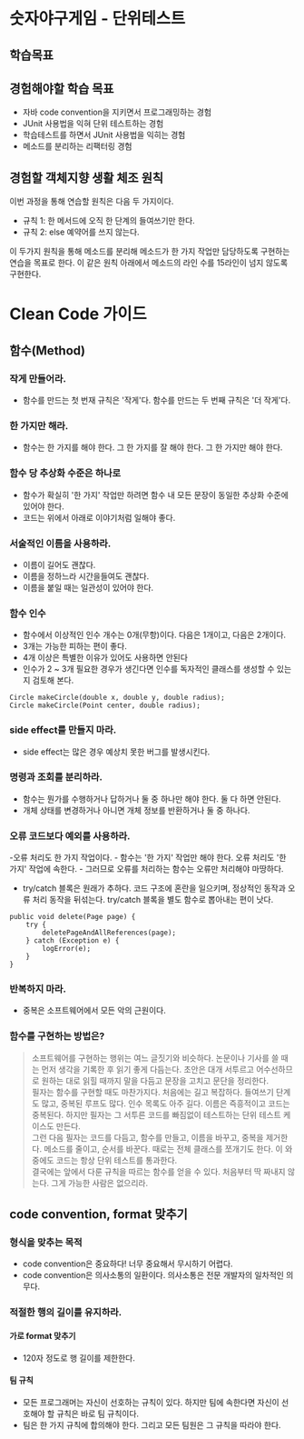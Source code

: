 # 숫자야구게임 - 단위테스트

## 학습목표

## 경험해야할 학습 목표

- 자바 code convention을 지키면서 프로그래밍하는 경험
- JUnit 사용법을 익혀 단위 테스트하는 경험
- 학습테스트를 하면서 JUnit 사용법을 익히는 경험
- 메소드를 분리하는 리팩터링 경험

## 경험할 객체지향 생활 체조 원칙

이번 과정을 통해 연습할 원칙은 다음 두 가지이다.

- 규칙 1: 한 메서드에 오직 한 단계의 들여쓰기만 한다.
- 규칙 2: else 예약어를 쓰지 않는다.

이 두가지 원칙을 통해 메소드를 분리해 메소드가 한 가지 작업만 담당하도록 구현하는 연습을 목표로 한다.
이 같은 원칙 아래에서 메소드의 라인 수를 15라인이 넘지 않도록 구현한다.

# Clean Code 가이드

## 함수(Method)

### 작게 만들어라.
- 함수를 만드는 첫 번재 규칙은 '작게'다. 함수를 만드는 두 번째 규칙은 '더 작게'다.

### 한 가지만 해라.
- 함수는 한 가지를 해야 한다. 그 한 가지를 잘 해야 한다. 그 한 가지만 해야 한다.

### 함수 당 추상화 수준은 하나로
- 함수가 확실히 '한 가지' 작업만 하려면 함수 내 모든 문장이 동일한 추상화 수준에 있어야 한다.
- 코드는 위에서 아래로 이야기처럼 일해야 좋다.

### 서술적인 이름을 사용하라.
- 이름이 길어도 괜찮다.
- 이름을 정하느라 시간을들여도 괜찮다.
- 이름을 붙일 때는 일관성이 있어야 한다.

### 함수 인수
- 함수에서 이상적인 인수 개수는 0개(무항)이다. 다음은 1개이고, 다음은 2개이다.
- 3개는 가능한 피하는 편이 좋다.
- 4개 이상은 특별한 이유가 있어도 사용하면 안된다
- 인수가 2 ~ 3개 필요한 경우가 생긴다면 인수를 독자적인 클래스를 생성할 수 있는지 검토해 본다.

```
Circle makeCircle(double x, double y, double radius);
Circle makeCircle(Point center, double radius);
```

### side effect를 만들지 마라.
- side effect는 많은 경우 예상치 못한 버그를 발생시킨다.

### 명령과 조회를 분리하라.
- 함수는 뭔가를 수행하거나 답하거나 둘 중 하나만 해야 한다. 둘 다 하면 안된다.
- 개체 상태를 변경하거나 아니면 개체 정보를 반환하거나 둘 중 하나다.

### 오류 코드보다 예외를 사용하라.
-오류 처리도 한 가지 작업이다.
	- 함수는 '한 가지' 작업만 해야 한다. 오류 처리도 '한 가지' 작업에 속한다.
	- 그러므로 오류를 처리하는 함수는 오류만 처리해야 마땅하다.
- try/catch 블록은 원래가 추하다. 코드 구조에 혼란을 일으키며, 정상적인 동작과 오류 처리 동작을 뒤섞는다. try/catch 블록을 별도 함수로 뽑아내는 편이 낫다.

```
public void delete(Page page) {
    try {
        deletePageAndAllReferences(page);
    } catch (Exception e) {
        logError(e);
    }
}
```

### 반복하지 마라.
- 중복은 소프트웨어에서 모든 악의 근원이다.

### 함수를 구현하는 방법은?

>소프트웨어를 구현하는 행위는 여느 글짓기와 비슷하다. 논문이나 기사를 쓸 때는 먼저 생각을 기록한 후 읽기 좋게 다듬는다. 초안은 대개 서투르고 어수선하므로 원하는 대로 읽힐 때까지 말을 다듬고 문장을 고치고 문단을 정리한다.<br/>
필자는 함수를 구현할 때도 마찬가지다. 처음에는 길고 복잡하다. 들여쓰기 단계도 많고, 중복된 루프도 많다. 인수 목록도 아주 길다. 이름은 즉흥적이고 코드는 중복된다. 하지만 필자는 그 서투른 코드를 빠짐없이 테스트하는 단위 테스트 케이스도 만든다.<br/>
그런 다음 필자는 코드를 다듬고, 함수를 만들고, 이름을 바꾸고, 중복을 제거한다. 메소드를 줄이고, 순서를 바꾼다. 때로는 전체 클래스를 쪼개기도 한다. 이 와중에도 코드는 항상 단위 테스트를 통과한다.<br/>
결국에는 앞에서 다룬 규칙을 따르는 함수를 얻을 수 있다. 처음부터 딱 짜내지 않는다. 그게 가능한 사람은 없으리라.

## code convention, format 맞추기

### 형식을 맞추는 목적
- code convention은 중요하다! 너무 중요해서 무시하기 어렵다.
- code convention은 의사소통의 일환이다. 의사소통은 전문 개발자의 일차적인 의무다.

### 적절한 행의 길이를 유지하라.

#### 가로 format 맞추기
- 120자 정도로 행 길이를 제한한다.

#### 팀 규칙
- 모든 프로그래머는 자신이 선호하는 규칙이 있다. 하지만 팀에 속한다면 자신이 선호해야 할 규칙은 바로 팀 규칙이다.
- 팀은 한 가지 규칙에 합의해야 한다. 그리고 모든 팀원은 그 규칙을 따라야 한다.
